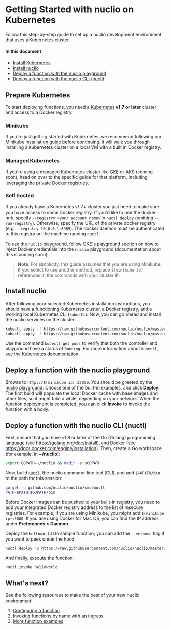 # Getting Started with nuclio on Kubernetes

Follow this step-by-step guide to set up a nuclio development environment that uses a Kubernetes cluster.

#### In this document

- [Install Kubernetes](#prepare-kubernetes)
- [Install nuclio](#install-nuclio)
- [Deploy a function with the nuclio playground](#deploy-a-function-with-the-nuclio-playground)
- [Deploy a function with the nuclio CLI (nuctl)](#deploy-a-function-with-the-nuclio-cli-nuctl)

## Prepare Kubernetes

To start deploying functions, you need a [Kubernetes](https://kubernetes.io) **v1.7 or later** cluster and access to a Docker registry. 

### Minikube
If you're just getting started with Kubernetes, we recommend following our [Minikube installation guide](/docs/setup/k8s/install/k8s-install-minikube.md) before continuing. It will walk you through installing a Kubernetes cluster on a local VM with a built in Docker registry.

### Managed Kubernetes
If you're using a managed Kubernetes cluster like [GKE](docs/setup/gke/getting-started-gke.md) or AKS (coming soon), head on over to the specific guide for that platform, including leveraging the private Docker registries. 

### Self hosted
If you already have a Kubernetes v1.7+ cluster you just need to make sure you have access to some Docker registry. If you'd like to use the docker hub, specify `--registry <your account name>` in `nuctl deploy` (omitting `--run-registry`). Otherwise, specify the URL of the private docker registry (e.g. `--registry 10.0.0.1:8989`). The docker daemon must be authenticated to this registry on the machine running `nuctl`.

To use the `nuclio` playground, follow [GKE's playground section](docs/setup/gke/getting-started-gke.md#deploy-a-function-with-the-nuclio-playground) on how to inject Docker credentials into the `nuclio` playground (documentation about this is coming soon).

> **Note:** For simplicity, this guide assumes that you are using Minikube. If you select to use another method, replace `$(minikube ip)` references in the commands with your cluster IP.

## Install nuclio

After following your selected Kubernetes installation instructions, you should have a functioning Kubernetes cluster, a Docker registry, and a working local Kubernetes CLI (`kubectl`). Now, you can go ahead and install the nuclio services on the cluster:

```sh
kubectl apply -f https://raw.githubusercontent.com/nuclio/nuclio/master/hack/k8s/resources/controller.yaml
kubectl apply -f https://raw.githubusercontent.com/nuclio/nuclio/master/hack/k8s/resources/playground.yaml
```

Use the command `kubectl get pods` to verify that both the controller and playground have a status of `Running`. For more information about `kubectl`, see the [Kubernetes documentation](https://kubernetes.io/docs/user-guide/kubectl-overview/).

## Deploy a function with the nuclio playground

Browse to `http://$(minikube ip):32050`.
You should be greeted by the [nuclio playground](/README.md#playground). Choose one of the built-in examples, and click **Deploy**. The first build will populate the local Docker cache with base images and other files, so it might take a while, depending on your network. When the function deployment is completed, you can click **Invoke** to invoke the function with a body.

## Deploy a function with the nuclio CLI (nuctl)

<a id="go-supported-version"></a>First, ensure that you have v1.8 or later of the Go (Golang) programming language (see https://golang.org/doc/install), and Docker (see https://docs.docker.com/engine/installation). Then, create a Go workspace (for example, in **~/nuclio**):

```sh
export GOPATH=~/nuclio && mkdir -p $GOPATH
```

Now, build [`nuctl`](/docs/reference/nuctl/nuctl.md), the nuclio command-line tool (CLI), and add `$GOPATH/bin` to the path for this session:

```sh
go get -u github.com/nuclio/nuclio/cmd/nuctl
PATH=$PATH:$GOPATH/bin
```

Before Docker images can be pushed to your built-in registry, you need to add your integrated Docker registry address to the list of insecure registries. For example, if you are using Minikube, you might add `$(minikube ip):5000`. If you are using Docker for Mac OS, you can find the IP address under **Preferences > Daemon**.

Deploy the `helloworld` Go sample function; you can add the `--verbose` flag if you want to peek under the hood:

```sh
nuctl deploy -p https://raw.githubusercontent.com/nuclio/nuclio/master/hack/examples/golang/helloworld/helloworld.go --registry $(minikube ip):5000 helloworld --run-registry localhost:5000
```

And finally, execute the function:

```sh
nuctl invoke helloworld
```

## What's next?

See the following resources to make the best of your new nuclio environment:

1. [Configuring a function](/docs/concepts/configuring-a-function.md)
2. [Invoking functions by name with an ingress](/docs/concepts/k8s/function-ingress.md)
3. [More function examples](/hack/examples/README.md)

